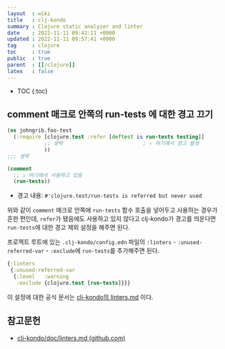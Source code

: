 ```yaml
---
layout  : wiki
title   : clj-kondo
summary : Clojure static analyzer and linter
date    : 2022-11-11 09:42:11 +0900
updated : 2022-11-11 09:57:41 +0900
tag     : clojure
toc     : true
public  : true
parent  : [[/clojure]]
latex   : false
---
```

* TOC
{:toc}

## comment 매크로 안쪽의 run-tests 에 대한 경고 끄기

```clojure
(ns johngrib.foo-test
  (:require [clojure.test :refer [deftest is run-tests testing]]
            ;; 생략                          ; ↑ 여기에서 경고 발생
            ))
;;; 생략

(comment
  ;; ↓ 여기에서 사용하고 있음
  (run-tests))
```

- 경고 내용: `#'clojure.test/run-tests is referred but never used`

위와 같이 `comment` 매크로 안쪽에 `run-tests` 함수 호출을 넣어두고 사용하는 경우가 흔한 편인데,
`refer`가 됐음에도 사용하고 있지 않다고 clj-kondo가 경고를 띄운다면 `run-tests`에 대한 경고 제외 설정을 해주면 된다.

프로젝트 루트에 있는 `.clj-kondo/config.edn` 파일의 `:linters` - `:unused-referred-var` - `:exclude`에 `run-tests`를 추가해주면 된다.

```clojure
{:linters
 {:unused-referred-var
  {:level   :warning
   :exclude {clojure.test [run-tests]}}}
```

이 설정에 대한 공식 문서는 [clj-kondo의 linters.md]( https://github.com/clj-kondo/clj-kondo/blob/master/doc/linters.md#unused-referred-var ) 이다.

## 참고문헌

- [clj-kondo/doc/linters.md (github.com)](https://github.com/clj-kondo/clj-kondo/blob/master/doc/linters.md )

